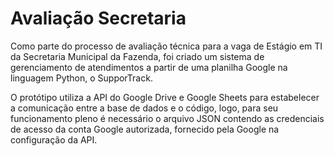 # Avaliação Secretaria
Como parte do processo de avaliação técnica para a vaga de Estágio em TI da Secretaria Municipal da Fazenda, foi criado um sistema de gerenciamento de atendimentos a partir de uma planilha Google na linguagem Python, o SupporTrack.

O protótipo utiliza a API do Google Drive e Google Sheets para estabelecer a comunicação entre a base de dados e o código, logo, para seu funcionamento pleno é necessário o arquivo JSON contendo as credenciais de acesso da conta Google autorizada, fornecido pela Google na configuração da API.
